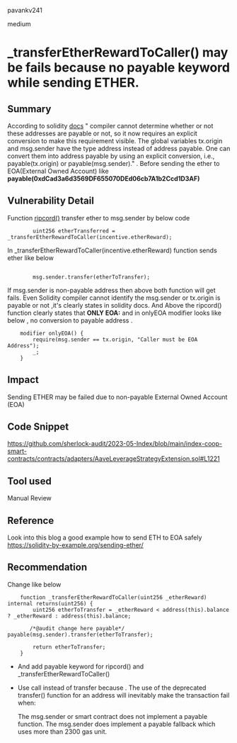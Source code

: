 pavankv241

medium

# _transferEtherRewardToCaller() may be fails because no payable keyword while sending ETHER.

## Summary
According to solidity [docs](https://docs.soliditylang.org/en/v0.8.6/080-breaking-changes.html#new-restrictions) " compiler cannot determine whether or not these addresses are payable or not, so it now requires an explicit conversion to make this requirement visible. The global variables tx.origin and msg.sender have the type address instead of address payable. One can convert them into address payable by using an explicit conversion, i.e., payable(tx.origin) or payable(msg.sender)." . Before sending the ether to EOA(External Owned Account) like **payable(0xdCad3a6d3569DF655070DEd06cb7A1b2Ccd1D3AF)**

## Vulnerability Detail
Function  [ripcord()](https://github.com/sherlock-audit/2023-05-Index/blob/main/index-coop-smart-contracts/contracts/adapters/AaveLeverageStrategyExtension.sol#L392)  transfer ether to msg.sender  by below code 
```solidity
        uint256 etherTransferred = _transferEtherRewardToCaller(incentive.etherReward);
```

In _transferEtherRewardToCaller(incentive.etherReward) function sends ether like below 
```solidity

        msg.sender.transfer(etherToTransfer);
```

If msg.sender is non-payable address then above both function will get fails. Even Solidity compiler cannot identify the msg.sender or tx.origin is payable or not ,it's clearly states in solidity docs.
And Above the ripcord() function clearly states that  **ONLY EOA:** and in onlyEOA modifier looks like below , no conversion to payable address .
```solidity
    modifier onlyEOA() {
        require(msg.sender == tx.origin, "Caller must be EOA Address");
        _;
    }
```








## Impact
Sending ETHER may be failed due to non-payable External Owned Account (EOA)

## Code Snippet
https://github.com/sherlock-audit/2023-05-Index/blob/main/index-coop-smart-contracts/contracts/adapters/AaveLeverageStrategyExtension.sol#L1221

## Tool used
Manual Review

## Reference
Look into this blog a good example how to send ETH to EOA safely
https://solidity-by-example.org/sending-ether/

## Recommendation
Change like below
```solidity
    function _transferEtherRewardToCaller(uint256 _etherReward) internal returns(uint256) {
        uint256 etherToTransfer = _etherReward < address(this).balance ? _etherReward : address(this).balance;

       /*@audit change here payable*/  payable(msg.sender).transfer(etherToTransfer);

        return etherToTransfer;
    }
```

- And add payable keyword for ripcord() and _transferEtherRewardToCaller()

- Use call instead of transfer because  . 
   The use of the deprecated transfer() function for an address will inevitably 
   make the transaction fail when:

   The msg.sender or  smart contract does not implement a payable function.
   The msg.sender  does implement a payable fallback which uses 
   more than 2300 gas unit.